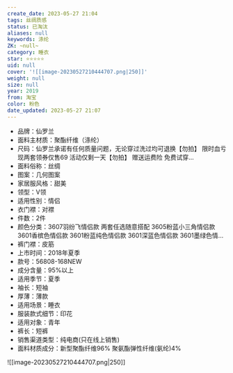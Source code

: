 ```yaml
---
create_date: 2023-05-27 21:04
tags: 丝绸质感
status: 已淘汰
aliases: null
keywords: 涤纶
ZK: ~null~
category: 睡衣
star: ⭐⭐⭐⭐⭐
uid: null
cover: '![[image-20230527210444707.png|250]]'
weight: null
size: null
year: 2019
from: 淘宝
color: 粉色
date_updated: 2023-05-27 21:07
---
```


- 品牌：仙罗兰
- 面料主材质：聚酯纤维（涤纶）
- 尺码：仙罗兰承诺有任何质量问题，无论穿过洗过均可退换【勿拍】 限时血亏 现两套领券仅售69 活动仅剩一天【勿拍】 赠送运费险 免费试穿...
- 面料俗称：丝绸
- 图案：几何图案
- 家居服风格：甜美
- 领型：V领
- 适用性别：情侣
- 衣门襟：对襟
- 件数：2件
- 颜色分类：3607羽纷飞情侣款 两套任选随意搭配 3605粉蓝小三角情侣款 3601香槟色情侣款 3601粉蓝纯色情侣款 3601深蓝色情侣款 3601墨绿色情...
- 裤门襟：皮筋
- 上市时间：2018年夏季
- 款号：56808-168NEW
- 成分含量：95%以上
- 适用季节：夏季
- 袖长：短袖
- 厚薄：薄款
- 适用场景：睡衣
- 服装款式细节：印花
- 适用对象：青年
- 裤长：短裤
- 销售渠道类型：纯电商(只在线上销售)
- 面料材质成分：新型聚酯纤维96% 聚氨酯弹性纤维(氨纶)4%

![[image-20230527210444707.png|250]]
